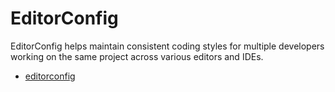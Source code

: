 # EditorConfig

EditorConfig helps maintain consistent coding styles for multiple developers working on the same project across various editors and IDEs.

- [editorconfig](https://editorconfig.org/)
